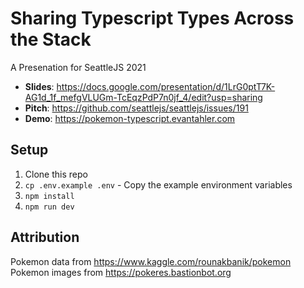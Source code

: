 # Sharing Typescript Types Across the Stack

A Presenation for SeattleJS 2021

- **Slides**: https://docs.google.com/presentation/d/1LrG0ptT7K-AG1d_1f_mefgVLUGm-TcEqzPdP7n0jf_4/edit?usp=sharing
- **Pitch**: https://github.com/seattlejs/seattlejs/issues/191
- **Demo**: https://pokemon-typescript.evantahler.com

## Setup

1. Clone this repo
2. `cp .env.example .env` - Copy the example environment variables
3. `npm install`
4. `npm run dev`

## Attribution

Pokemon data from https://www.kaggle.com/rounakbanik/pokemon
Pokemon images from https://pokeres.bastionbot.org
